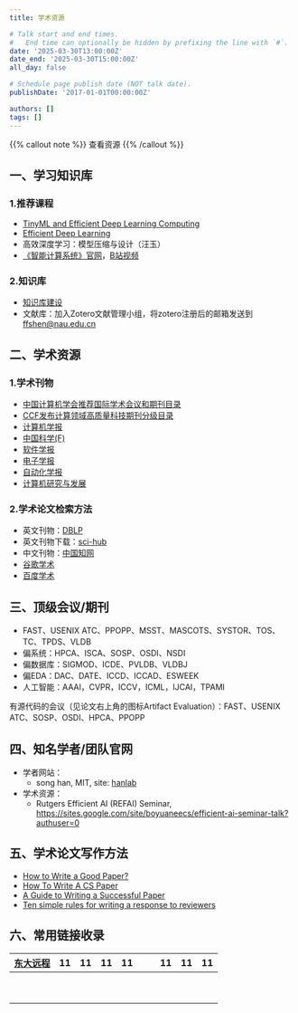```yaml
---
title: 学术资源

# Talk start and end times.
#   End time can optionally be hidden by prefixing the line with `#`.
date: '2025-03-30T13:00:00Z'
date_end: '2025-03-30T15:00:00Z'
all_day: false

# Schedule page publish date (NOT talk date).
publishDate: '2017-01-01T00:00:00Z'

authors: []
tags: []
---
```

{{% callout note %}}
查看资源
{{% /callout %}}

## 一、学习知识库

### 1.推荐课程

- [TinyML and Efficient Deep Learning Computing](https://hanlab.mit.edu/courses/2023-fall-65940)
- [Efficient Deep Learning](https://efficientdlbook.com/)
- 高效深度学习：模型压缩与设计（汪玉）
- [《智能计算系统》官网](http://novel.ict.ac.cn/aics)，[B站视频](https://space.bilibili.com/494117284)

### 2.知识库

- [知识库建设](#)
- 文献库：加入Zotero文献管理小组，将zotero注册后的邮箱发送到 ffshen@nau.edu.cn

## 二、学术资源

### 1.学术刊物

- [中国计算机学会推荐国际学术会议和期刊目录](https://www.ccf.org.cn/Academic_Evaluation/By_category/)
- [CCF发布计算领域高质量科技期刊分级目录](https://www.ccf.org.cn/Academic_Evaluation/By_category/)
- [计算机学报](http://cjc.ict.ac.cn/)
- [中国科学(F)](https://www.scichina.com/)
- [软件学报](http://www.jos.org.cn/jos/ch/index.aspx)
- [电子学报](http://www.ejournal.org.cn/)
- [自动化学报](http://www.aas.net.cn/)
- [计算机研究与发展](https://crad.ict.ac.cn/CN/1000-1239/home.shtml)

### 2.学术论文检索方法

- 英文刊物：[DBLP](https://dblp.uni-trier.de/)
- 英文刊物下载：[sci-hub](https://www.sci-hub.ren/)
- 中文刊物：[中国知网](https://www.cnki.net/)
- [谷歌学术](http://scholar.google.com/)
- [百度学术](https://xueshu.baidu.com/)

## 三、顶级会议/期刊

- FAST、USENIX ATC、PPOPP、MSST、MASCOTS、SYSTOR、TOS、TC、TPDS、VLDB
- 偏系统：HPCA、ISCA、SOSP、OSDI、NSDI
- 偏数据库：SIGMOD、ICDE、PVLDB、VLDBJ
- 偏EDA：DAC、DATE、ICCD、ICCAD、ESWEEK
- 人工智能：AAAI，CVPR，ICCV，ICML，IJCAI，TPAMI

有源代码的会议（见论文右上角的图标Artifact Evaluation）：FAST、USENIX ATC、SOSP、OSDI、HPCA、PPOPP

## 四、知名学者/团队官网

- 学者网站：
  - song han, MIT, site: [hanlab](https://hanlab.mit.edu/)
- 学术资源：
  - Rutgers Efficient AI (REFAI) Seminar, https://sites.google.com/site/boyuaneecs/efficient-ai-seminar-talk?authuser=0

## 五、学术论文写作方法

- [How to Write a Good Paper?](https://www.cse.iitb.ac.in/~uday/soft-copies/writing-a-good-paper.pdf)
- [How To Write A CS Paper](https://www.cs.purdue.edu/homes/ninghui/courses/591RS2_16/slides/HowToWriteACSPaper.pdf)
- [A Guide to Writing a Successful Paper](https://www.owlnet.rice.edu/~cainproj/courses/comp482/comp482PaperGuide_F07.pdf)
- [Ten simple rules for writing a response to reviewers](https://journals.plos.org/ploscompbiol/article?id=10.1371/journal.pcbi.1005730)

## 六、常用链接收录

| [东大远程](http://www.lib.seu.edu.cn/list.php?fid=122) | 11 | 11 | 11 | 11 |  |  | 11 | 11 | 11 |
| --------------------------------------------------- | -- | -- | -- | -- | - | - | -- | -- | -- |
|                                                     |    |    |    |    |  |  |    |    |    |
|                                                     |    |    |    |    |  |  |    |    |    |
|                                                     |    |    |    |    |  |  |    |    |    |
|                                                     |    |    |    |    |  |  |    |    |    |
|                                                     |    |    |    |    |  |  |    |    |    |
|                                                     |    |    |    |    |  |  |    |    |    |
|                                                     |    |    |    |    |  |  |    |    |    |
|                                                     |    |    |    |    |  |  |    |    |    |
|                                                     |    |    |    |    |  |  |    |    |    |
